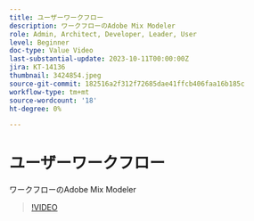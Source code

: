 ```yaml
---
title: ユーザーワークフロー
description: ワークフローのAdobe Mix Modeler
role: Admin, Architect, Developer, Leader, User
level: Beginner
doc-type: Value Video
last-substantial-update: 2023-10-11T00:00:00Z
jira: KT-14136
thumbnail: 3424854.jpeg
source-git-commit: 182516a2f312f72685dae41ffcb406faa16b185c
workflow-type: tm+mt
source-wordcount: '18'
ht-degree: 0%

---
```



# ユーザーワークフロー

ワークフローのAdobe Mix Modeler

>[!VIDEO](https://video.tv.adobe.com/v/3424854?learn=on)